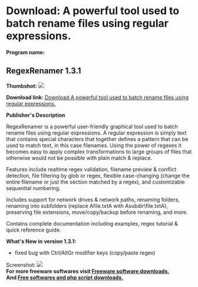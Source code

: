 # Download: A powerful tool used to batch rename files using regular expressions.

**Program name:**

## RegexRenamer 1.3.1

  
**Thumbshot:** ![](http://www.freewarefiles.com/screenshot/regexrenamer_md.gif)   
  
**Download link:** [Download A powerful tool used to batch rename files using regular expressions.](http://freesoftwares.boysofts.com/RegexRenamer_program_25766.html)  
  


**Publisher's Description**  
  


RegexRenamer is a powerful user-friendly graphical tool used to batch rename files using regular expressions. A regular expression is simply text that contains special characters that together defines a pattern that can be used to match text, in this case filenames. Using the power of regexes it becomes easy to apply complex transformations to large groups of files that otherwise would not be possible with plain match & replace.

Features include realtime regex validation, filename preview & conflict detection, file filtering by glob or regex, flexible case-changing (change the entire filename or just the section matched by a regex), and customizable sequential numbering.

Includes support for network drives & network paths, renaming folders, renaming into subfolders (replace Afile.txtA with Asubdir\file.txtA), preserving file extensions, move/copy/backup before renaming, and more.

Contains complete documentation including examples, regex tutorial & quick reference guide.

**What's New in version 1.3.1:**

  * fixed bug with Ctrl/AltGr modifier keys (copy/paste regex) 

  
  
Screenshot: ![](http://www.freewarefiles.com/screenshot/regexrenamer.gif)   
**For more freeware softwares visit [Freeware software downloads.](http://freesoftwares.boysofts.com/)**   
**And [Free softwares and php script downloads.](http://www.boysofts.com/)**
